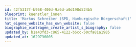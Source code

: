 ```yaml
---
id: 42f5317f-b958-400d-9a6d-a0d198d524b5
blueprint: kuenstler_innen
title: 'Markus Schreiber (SPD, Hamburgische Bürgerschaft)'
hat_eigene_website_has_own_website: false
biographie_eintragen_create_artist_s_biography: false
updated_by: b1a43fd3-c865-4122-b6cc-50cfa81a1985
updated_at: 1629736005
---
```

